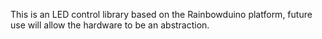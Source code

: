 This is an LED control library based on the Rainbowduino platform, future use will allow the hardware to be an abstraction.
